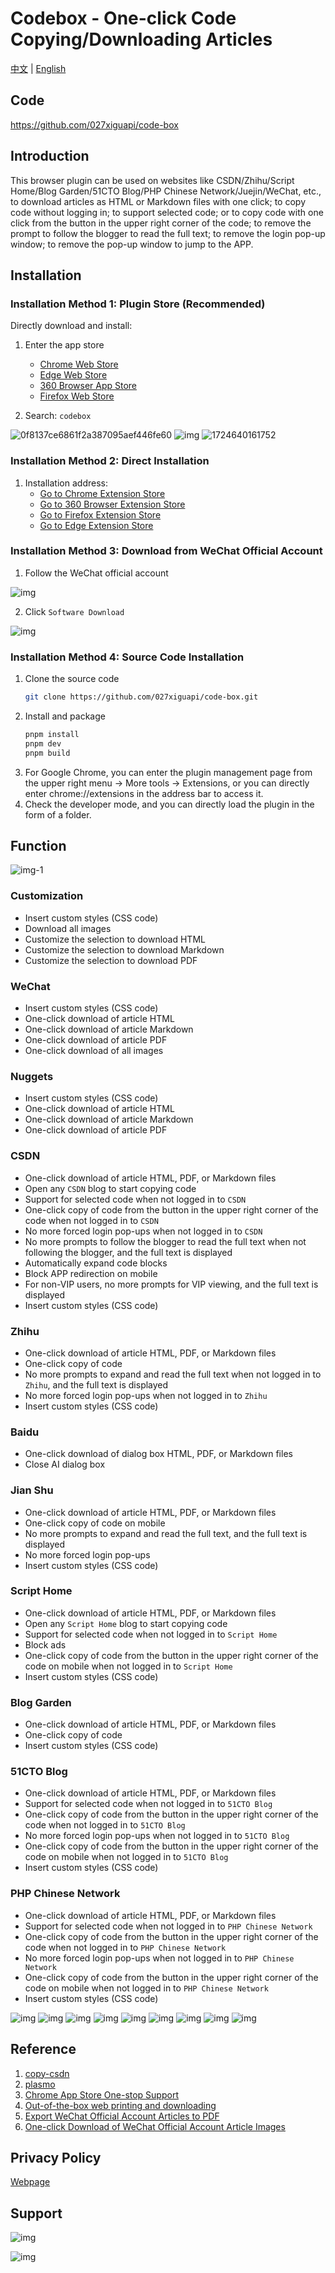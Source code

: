 # Codebox - One-click Code Copying/Downloading Articles

[中文](README.md) | [English](README_EN.md)
## Code

https://github.com/027xiguapi/code-box

## Introduction

This browser plugin can be used on websites like CSDN/Zhihu/Script Home/Blog Garden/51CTO Blog/PHP Chinese Network/Juejin/WeChat, etc., to download articles as HTML or Markdown files with one click; to copy code without logging in; to support selected code; or to copy code with one click from the button in the upper right corner of the code; to remove the prompt to follow the blogger to read the full text; to remove the login pop-up window; to remove the pop-up window to jump to the APP.

## Installation

### Installation Method 1: Plugin Store (Recommended)

Directly download and install:
1. Enter the app store
    - [Chrome Web Store](https://chrome.google.com/webstore/category/extensions?hl=zh-CN)
    - [Edge Web Store](https://microsoftedge.microsoft.com/addons/Microsoft-Edge-Extensions-Home?hl=zh-CN)
    - [360 Browser App Store](https://ext.se.360.cn/#/extension-detail?id=acnnhjllgegbndgknlliobjlekgilbdf)
    - [Firefox Web Store](https://addons.mozilla.org/zh-CN/firefox/)

2. Search: `codebox`

![0f8137ce6861f2a387095aef446fe60](https://raw.githubusercontent.com/027xiguapi/code-box/main/public/webstore/0f8137ce6861f2a387095aef446fe60.png)
![img](https://raw.githubusercontent.com/027xiguapi/code-box/main/public/webstore/img.png)
![1724640161752](https://raw.githubusercontent.com/027xiguapi/code-box/main/public/webstore/1724640161752.jpg)

### Installation Method 2: Direct Installation

1. Installation address:
    - [Go to Chrome Extension Store](https://chrome.google.com/webstore/detail/acnnhjllgegbndgknlliobjlekgilbdf)
    - [Go to 360 Browser Extension Store](https://ext.se.360.cn/#/extension-detail?id=acnnhjllgegbndgknlliobjlekgilbdf)
    - [Go to Firefox Extension Store](https://addons.mozilla.org/zh-CN/firefox/addon/code-box/)
    - [Go to Edge Extension Store](https://microsoftedge.microsoft.com/addons/detail/code-box/cfpdbfmncaampihkmejogihjkenkonbn)

### Installation Method 3: Download from WeChat Official Account

1. Follow the WeChat official account

![img](https://raw.githubusercontent.com/027xiguapi/code-box/main/public/wx/qrcode_wx.jpg)

2. Click `Software Download`

![img](https://raw.githubusercontent.com/027xiguapi/code-box/main/public/wx/download.jpg)

### Installation Method 4: Source Code Installation

1. Clone the source code
   ```sh
   git clone https://github.com/027xiguapi/code-box.git
   ```
2. Install and package
   ```sh
   pnpm install
   pnpm dev
   pnpm build
   ```
3. For Google Chrome, you can enter the plugin management page from the upper right menu -> More tools -> Extensions, or you can directly enter chrome://extensions in the address bar to access it.
4. Check the developer mode, and you can directly load the plugin in the form of a folder.

## Function

![img-1](https://raw.githubusercontent.com/027xiguapi/code-box/main/public/config.jpg)

### Customization

- Insert custom styles (CSS code)
- Download all images
- Customize the selection to download HTML
- Customize the selection to download Markdown
- Customize the selection to download PDF

### WeChat

- Insert custom styles (CSS code)
- One-click download of article HTML
- One-click download of article Markdown
- One-click download of article PDF
- One-click download of all images

### Nuggets

- Insert custom styles (CSS code)
- One-click download of article HTML
- One-click download of article Markdown
- One-click download of article PDF

### CSDN

- One-click download of article HTML, PDF, or Markdown files
- Open any `CSDN` blog to start copying code
- Support for selected code when not logged in to `CSDN`
- One-click copy of code from the button in the upper right corner of the code when not logged in to `CSDN`
- No more forced login pop-ups when not logged in to `CSDN`
- No more prompts to follow the blogger to read the full text when not following the blogger, and the full text is displayed
- Automatically expand code blocks
- Block APP redirection on mobile
- For non-VIP users, no more prompts for VIP viewing, and the full text is displayed
- Insert custom styles (CSS code)

### Zhihu

- One-click download of article HTML, PDF, or Markdown files
- One-click copy of code
- No more prompts to expand and read the full text when not logged in to `Zhihu`, and the full text is displayed
- No more forced login pop-ups when not logged in to `Zhihu`
- Insert custom styles (CSS code)

### Baidu

- One-click download of dialog box HTML, PDF, or Markdown files
- Close AI dialog box

### Jian Shu

- One-click download of article HTML, PDF, or Markdown files
- One-click copy of code on mobile
- No more prompts to expand and read the full text, and the full text is displayed
- No more forced login pop-ups
- Insert custom styles (CSS code)

### Script Home

- One-click download of article HTML, PDF, or Markdown files
- Open any `Script Home` blog to start copying code
- Support for selected code when not logged in to `Script Home`
- Block ads
- One-click copy of code from the button in the upper right corner of the code on mobile when not logged in to `Script Home`
- Insert custom styles (CSS code)

### Blog Garden

- One-click download of article HTML, PDF, or Markdown files
- One-click copy of code
- Insert custom styles (CSS code)

### 51CTO Blog

- One-click download of article HTML, PDF, or Markdown files
- Support for selected code when not logged in to `51CTO Blog`
- One-click copy of code from the button in the upper right corner of the code when not logged in to `51CTO Blog`
- No more forced login pop-ups when not logged in to `51CTO Blog`
- One-click copy of code from the button in the upper right corner of the code on mobile when not logged in to `51CTO Blog`
- Insert custom styles (CSS code)

### PHP Chinese Network

- One-click download of article HTML, PDF, or Markdown files
- Support for selected code when not logged in to `PHP Chinese Network`
- One-click copy of code from the button in the upper right corner of the code when not logged in to `PHP Chinese Network`
- No more forced login pop-ups when not logged in to `PHP Chinese Network`
- One-click copy of code from the button in the upper right corner of the code on mobile when not logged in to `PHP Chinese Network`
- Insert custom styles (CSS code)

![img](https://raw.githubusercontent.com/027xiguapi/code-box/main/public/8.png)
![img](https://raw.githubusercontent.com/027xiguapi/code-box/main/public/1.jpg)
![img](https://raw.githubusercontent.com/027xiguapi/code-box/main/public/2.png)
![img](https://raw.githubusercontent.com/027xiguapi/code-box/main/public/3.jpg)
![img](https://raw.githubusercontent.com/027xiguapi/code-box/main/public/4.jpg)
![img](https://raw.githubusercontent.com/027xiguapi/code-box/main/public/5.jpg)
![img](https://raw.githubusercontent.com/027xiguapi/code-box/main/public/6.jpg)
![img](https://raw.githubusercontent.com/027xiguapi/code-box/main/public/7.jpg)
![img](https://raw.githubusercontent.com/027xiguapi/code-box/main/public/1723096379951.jpg)

## Reference

1. [copy-csdn](https://github.com/openHacking/copy-csdn)
2. [plasmo](https://github.com/PlasmoHQ/plasmo)
3. [Chrome App Store One-stop Support](https://support.google.com/chrome_webstore/contact/one_stop_support)
4. [Out-of-the-box web printing and downloading](https://juejin.cn/post/7412672713376497727)
5. [Export WeChat Official Account Articles to PDF](https://greasyfork.org/en/scripts/510683-%E5%AF%BC%E5%87%BA%E5%BE%AE%E4%BF%A1%E5%85%AC%E4%BC%97%E5%8F%B7%E6%96%87%E7%AB%A0%E4%B8%BApdf/code)
6. [One-click Download of WeChat Official Account Article Images](https://greasyfork.org/zh-CN/scripts/40583-%E5%BE%AE%E4%BF%A1%E5%85%AC%E4%BC%97%E5%8F%B7%E6%8E%A8%E6%96%87%E5%9B%BE%E7%89%87%E4%B8%80%E9%94%AE%E4%B8%8B%E8%BD%BD/code)

## Privacy Policy

[Webpage](https://027xiguapi.github.io/code-box/privacy-policy.html)

## Support

![img](https://raw.githubusercontent.com/027xiguapi/code-box/main/public/wx/qrcode_wx.jpg)

![img](https://raw.githubusercontent.com/027xiguapi/code-box/main/public/wx/u_wx.jpg)